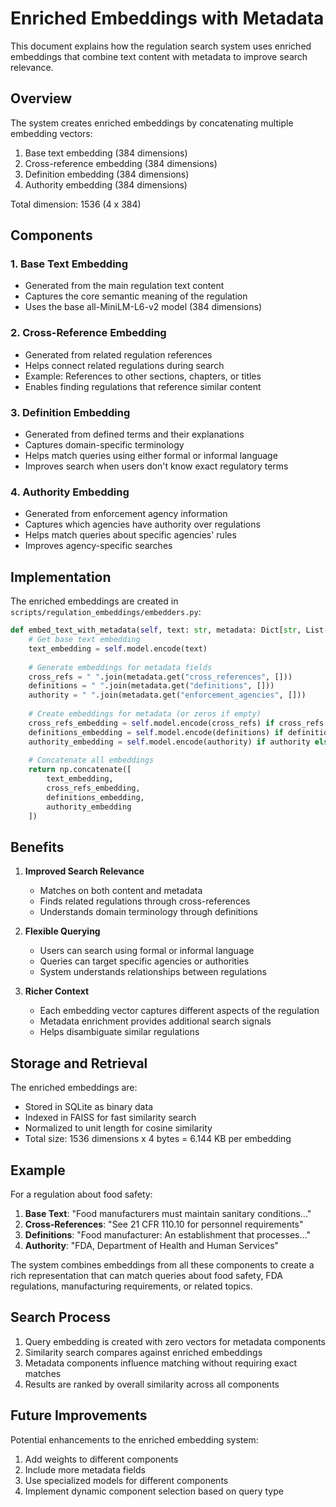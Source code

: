 # Enriched Embeddings with Metadata

This document explains how the regulation search system uses enriched embeddings that combine text content with metadata to improve search relevance.

## Overview

The system creates enriched embeddings by concatenating multiple embedding vectors:

1. Base text embedding (384 dimensions)
2. Cross-reference embedding (384 dimensions) 
3. Definition embedding (384 dimensions)
4. Authority embedding (384 dimensions)

Total dimension: 1536 (4 x 384)

## Components

### 1. Base Text Embedding
- Generated from the main regulation text content
- Captures the core semantic meaning of the regulation
- Uses the base all-MiniLM-L6-v2 model (384 dimensions)

### 2. Cross-Reference Embedding 
- Generated from related regulation references
- Helps connect related regulations during search
- Example: References to other sections, chapters, or titles
- Enables finding regulations that reference similar content

### 3. Definition Embedding
- Generated from defined terms and their explanations
- Captures domain-specific terminology
- Helps match queries using either formal or informal language
- Improves search when users don't know exact regulatory terms

### 4. Authority Embedding
- Generated from enforcement agency information
- Captures which agencies have authority over regulations
- Helps match queries about specific agencies' rules
- Improves agency-specific searches

## Implementation

The enriched embeddings are created in `scripts/regulation_embeddings/embedders.py`:

```python
def embed_text_with_metadata(self, text: str, metadata: Dict[str, List[str]]) -> np.ndarray:
    # Get base text embedding
    text_embedding = self.model.encode(text)
    
    # Generate embeddings for metadata fields
    cross_refs = " ".join(metadata.get("cross_references", []))
    definitions = " ".join(metadata.get("definitions", []))
    authority = " ".join(metadata.get("enforcement_agencies", []))
    
    # Create embeddings for metadata (or zeros if empty)
    cross_refs_embedding = self.model.encode(cross_refs) if cross_refs else np.zeros(384)
    definitions_embedding = self.model.encode(definitions) if definitions else np.zeros(384)
    authority_embedding = self.model.encode(authority) if authority else np.zeros(384)
    
    # Concatenate all embeddings
    return np.concatenate([
        text_embedding,
        cross_refs_embedding, 
        definitions_embedding,
        authority_embedding
    ])
```

## Benefits

1. **Improved Search Relevance**
   - Matches on both content and metadata
   - Finds related regulations through cross-references
   - Understands domain terminology through definitions

2. **Flexible Querying**
   - Users can search using formal or informal language
   - Queries can target specific agencies or authorities
   - System understands relationships between regulations

3. **Richer Context**
   - Each embedding vector captures different aspects of the regulation
   - Metadata enrichment provides additional search signals
   - Helps disambiguate similar regulations

## Storage and Retrieval

The enriched embeddings are:
- Stored in SQLite as binary data
- Indexed in FAISS for fast similarity search
- Normalized to unit length for cosine similarity
- Total size: 1536 dimensions x 4 bytes = 6.144 KB per embedding

## Example

For a regulation about food safety:

1. **Base Text**: "Food manufacturers must maintain sanitary conditions..."
2. **Cross-References**: "See 21 CFR 110.10 for personnel requirements"
3. **Definitions**: "Food manufacturer: An establishment that processes..."
4. **Authority**: "FDA, Department of Health and Human Services"

The system combines embeddings from all these components to create a rich representation that can match queries about food safety, FDA regulations, manufacturing requirements, or related topics.

## Search Process

1. Query embedding is created with zero vectors for metadata components
2. Similarity search compares against enriched embeddings
3. Metadata components influence matching without requiring exact matches
4. Results are ranked by overall similarity across all components

## Future Improvements

Potential enhancements to the enriched embedding system:

1. Add weights to different components
2. Include more metadata fields
3. Use specialized models for different components
4. Implement dynamic component selection based on query type